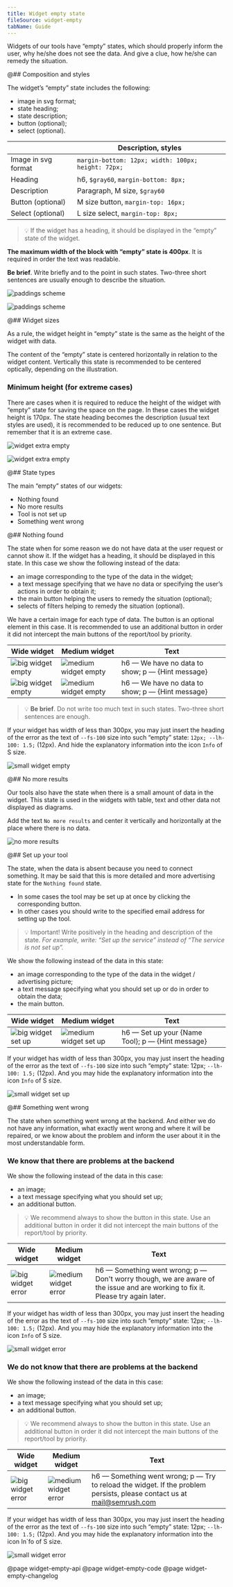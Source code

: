 ```yaml
---
title: Widget empty state
fileSource: widget-empty
tabName: Guide
---
```


Widgets of our tools have “empty” states, which should properly inform the user, why he/she does not see the data. And give a clue, how he/she can remedy the situation.

@## Composition and styles

The widget’s “empty” state includes the following:

- image in svg format;
- state heading;
- state description;
- button (optional);
- select (optional).

|                     | Description, styles                                |
| ------------------- | -------------------------------------------------- |
| Image in svg format | `margin-bottom: 12px; width: 100px; height: 72px;` |
| Heading             | h6, `$gray60`, `margin-bottom: 8px;`               |
| Description         | Paragraph, M size, `$gray60`                       |
| Button (optional)   | M size button, `margin-top: 16px;`                 |
| Select (optional)   | L size select, `margin-top: 8px;`                  |

> 💡 If the widget has a heading, it should be displayed in the “empty” state of the widget.

**The maximum width of the block with “empty” state is 400px**. It is required in order the text was readable.

**Be brief**. Write briefly and to the point in such states. Two-three short sentences are usually enough to describe the situation.

![paddings scheme](static/paddings-scheme.png)

![paddings scheme](static/paddings-scheme-2.png)

@## Widget sizes

As a rule, the widget height in “empty” state is the same as the height of the widget with data.

The content of the “empty” state is centered horizontally in relation to the widget content. Vertically this state is recommended to be centered optically, depending on the illustration.

### Minimum height (for extreme cases)

There are cases when it is required to reduce the height of the widget with “empty” state for saving the space on the page. In these cases the widget height is 170px. The state heading becomes the description (usual text styles are used), it is recommended to be reduced up to one sentence. But remember that it is an extreme case.

![widget extra empty](static/big-extra-empty.png)

![widget extra empty](static/medium-extra-empty.png)

@## State types

The main “empty” states of our widgets:

- Nothing found
- No more results
- Tool is not set up
- Something went wrong

@## Nothing found

The state when for some reason we do not have data at the user request or cannot show it. If the widget has a heading, it should be displayed in this state. In this case we show the following instead of the data:

- an image corresponding to the type of the data in the widget;
- a text message specifying that we have no data or specifying the user’s actions in order to obtain it;
- the main button helping the users to remedy the situation (optional);
- selects of filters helping to remedy the situation (optional).

We have a certain image for each type of data. The button is an optional element in this case. It is recommended to use an additional button in order it did not intercept the main buttons of the report/tool by priority.

| Wide widget                                       | Medium widget                                           | Text                                             |
| ------------------------------------------------- | ------------------------------------------------------- | ------------------------------------------------ |
| ![big widget empty](static/big-empty.png)         | ![medium widget empty](static/medium-empty.png)         | h6 — We have no data to show; p — {Hint message} |
| ![big widget empty](static/big-empty-filters.png) | ![medium widget empty](static/medium-empty-filters.png) | h6 — We have no data to show; p — {Hint message} |

> 💡 **Be brief**. Do not write too much text in such states. Two-three short sentences are enough.

If your widget has width of less than 300px, you may just insert the heading of the error as the text of `--fs-100` size into such “empty” state: `12px; --lh-100: 1.5;` (12px). And hide the explanatory information into the icon `Info` of S size.

![small widget empty](static/small-empty.png)

@## No more results

Our tools also have the state when there is a small amount of data in the widget. This state is used in the widgets with table, text and other data not displayed as diagrams.

Add the text `No more results` and center it vertically and horizontally at the place where there is no data.

![no more results](static/no-more-results.png)

@## Set up your tool

The state, when the data is absent because you need to connect something. It may be said that this is more detailed and more advertising state for the `Nothing found` state.

- In some cases the tool may be set up at once by clicking the corresponding button.
- In other cases you should write to the specified email address for setting up the tool.

> 💡 Important! Write positively in the heading and description of the state. _For example, write: “Set up the service” instead of “The service is not set up”._

We show the following instead of the data in this state:

- an image corresponding to the type of the data in the widget / advertising picture;
- a text message specifying what you should set up or do in order to obtain the data;
- the main button.

| Wide widget                                 | Medium widget                                     | Text                                             |
| ------------------------------------------- | ------------------------------------------------- | ------------------------------------------------ |
| ![big widget set up](static/big-set-up.png) | ![medium widget set up](static/medium-set-up.png) | h6 — Set up your {Name Tool}; p — {Hint message} |

If your widget has width of less than 300px, you may just insert the heading of the error as the text of `--fs-100` size into such “empty” state: 12px; `--lh-100: 1.5;` (12px). And you may hide the explanatory information into the icon `Info` of S size.

![small widget set up](static/small-set-up.png)

@## Something went wrong

The state when something went wrong at the backend. And either we do not have any information, what exactly went wrong and where it will be repaired, or we know about the problem and inform the user about it in the most understandable form.

### We know that there are problems at the backend

We show the following instead of the data in this case:

- an image;
- a text message specifying what you should set up;
- an additional button.

> 💡 We recommend always to show the button in this state. Use an additional button in order it did not intercept the main buttons of the report/tool by priority.

| Wide widget                               | Medium widget                                   | Text                                                                                                                            |
| ----------------------------------------- | ----------------------------------------------- | ------------------------------------------------------------------------------------------------------------------------------- |
| ![big widget error](static/big-error.png) | ![medium widget error](static/medium-error.png) | h6 — Something went wrong; p — Don't worry though, we are aware of the issue and are working to fix it. Please try again later. |

If your widget has width of less than 300px, you may just insert the heading of the error as the text of `--fs-100` size into such “empty” state: 12px; `--lh-100: 1.5;` (12px). And you may hide the explanatory information into the icon `Info` of S size.

![small widget error](static/small-error.png)

### We do not know that there are problems at the backend

We show the following instead of the data in this case:

- an image;
- a text message specifying what you should set up;
- an additional button.

> 💡 We recommend always to show the button in this state. Use an additional button in order it did not intercept the main buttons of the report/tool by priority.

| Wide widget                                 | Medium widget                                     | Text                                                                                                                    |
| ------------------------------------------- | ------------------------------------------------- | ----------------------------------------------------------------------------------------------------------------------- |
| ![big widget error](static/big-error-2.png) | ![medium widget error](static/medium-error-2.png) | h6 — Something went wrong; p — Try to reload the widget. If the problem persists, please contact us at mail@semrush.com |

If your widget has width of less than 300px, you may just insert the heading of the error as the text of `--fs-100` size into such “empty” state: 12px; `--lh-100: 1.5;` (12px). And you may hide the explanatory information into the icon In`fo of S size.

![small widget error](static/small-error-2.png)

@page widget-empty-api
@page widget-empty-code
@page widget-empty-changelog
